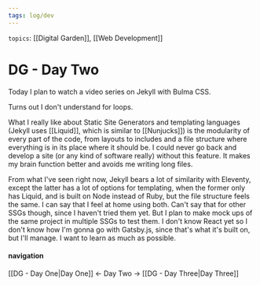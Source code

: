 ```yaml
---
tags: log/dev
---
```


`topics`:  [[Digital Garden]], [[Web Development]]

# DG - Day Two

Today I plan to watch a video series on Jekyll with Bulma CSS.

Turns out I don't understand for loops.

What I really like about Static Site Generators and templating languages (Jekyll uses [[Liquid]], which is similar to [[Nunjucks]]) is the modularity of every part of the code, from layouts to includes and a file structure where everything is in its place where it should be. I could never go back and develop a site (or any kind of software really) without this feature. It makes my brain function better and avoids me writing long files.

From what I've seen right now, Jekyll bears a lot of similarity with Eleventy, except the latter has a lot of options for templating, when the former only has Liquid, and is built on Node instead of Ruby, but the file structure feels the same. I can say that I feel at home using both. Can't say that for other SSGs though, since I haven't tried them yet. But I plan to make mock ups of the same project in multiple SSGs to test them. I don't know React yet so I don't know how I'm gonna go with Gatsby.js, since that's what it's built on, but I'll manage. I want to learn as much as possible.

#### navigation

[[DG - Day One|Day One]] <- Day Two -> [[DG - Day Three|Day Three]]